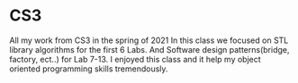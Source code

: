 # CS3
All my work from CS3 in the spring of 2021
In this class we focused on STL library algorithms for the first 6 Labs. And Software design patterns(bridge, factory, ect..) for Lab 7-13.
I enjoyed this class and it help my object oriented programming skills tremendously.
